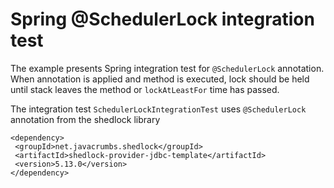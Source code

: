 # Spring @SchedulerLock integration test

The example presents Spring integration test for `@SchedulerLock` annotation. When annotation is applied and method is executed, lock should be held until stack leaves the method or `lockAtLeastFor` time has passed.

The integration test `SchedulerLockIntegrationTest` uses `@SchedulerLock` annotation from the shedlock library
```
<dependency>  
 <groupId>net.javacrumbs.shedlock</groupId>  
 <artifactId>shedlock-provider-jdbc-template</artifactId>  
 <version>5.13.0</version>  
</dependency>
```